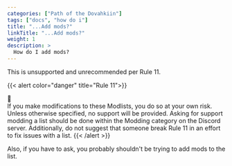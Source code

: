 ```yaml
---
categories: ["Path of the Dovahkiin"]
tags: ["docs", "how do i"] 
title: "...Add mods?"
linkTitle: "...Add mods?"
weight: 1
description: >
  How do I add mods?
---
```


This is unsupported and unrecommended per Rule 11.

{{< alert color="danger" title="Rule 11">}}
<div class="alert-icon">🛑</div>
If you make modifications to these Modlists, you do so at your own risk. Unless otherwise specified, no support will be provided. Asking for support modding a list should be done within the Modding category on the Discord server. Additionally, do not suggest that someone break Rule 11 in an effort to fix issues with a list.
{{< /alert >}}

Also, if you have to ask, you probably shouldn't be trying to add mods to the list.